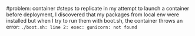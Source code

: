 #problem:
 container
#steps to replicate
in my attempt to launch a container before deployment,
I discovered that my packages from local env were installed
but when I try to run them with boot.sh, the container throws an error:
`./boot.sh: line 2: exec: gunicorn: not found`
